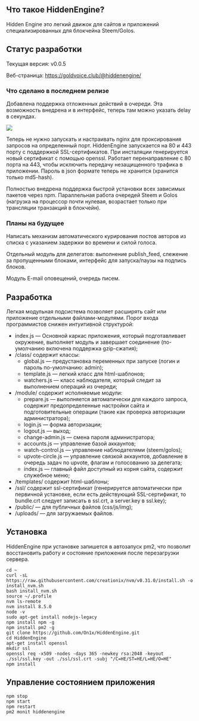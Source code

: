 ## Что такое HiddenEngine?
Hidden Engine это легкий движок для сайтов и приложений специализированных для блокчейна Steem/Golos.

## Статус разработки
Текущая версия: v0.0.5

Веб-страница: https://goldvoice.club/@hiddenengine/

### Что сделано в последнем релизе
Добавлена поддержка отложенных действий в очереди. Эта возможность внедрена и в интерфейс, теперь там можно указать delay в секундах.

![](http://on1x.com/screen/09-2017/90f9-514e.png)

Теперь не нужно запускать и настраивать nginx для проксирования запросов на определенный порт. HiddenEngine запускается на 80 и 443 порту с поддержкой SSL-сертификатов. При инсталяции генерируется новый сертификат с помощью openssl. Работает перенаправление с 80 порта на 443, чтобы исключить передачу незащищенного трафика в приложении. Пароль в json формате теперь не хранится (хранится только md5-hash).

Полностью внедрена поддержка быстрой установки всех зависимых пакетов через npm. Параллельная работа очередей Steem и Golos (нагрузка на процессор почти нулевая, возрастает только при трансляции транзакций в блокчейн).

### Планы на будущее
Написать механизм автоматического курирования постов авторов из списка с указанием задержки во времени и силой голоса.

Отдельный модуль для делегатов: выполнение publish_feed, слежение за пропущенными блоками, интерфейс для запуска/паузы на подпись блоков.

Модуль E-mail оповещений, очередь писем.

## Разработка
Легкая модульная подсистема позволяет расширять сайт или приложение отдельными файлами-модулями. Порог входа программистов снижен интуитивной структурой:
- index.js &mdash; Основной каркас приложения, который подготавливает окружение, выполняет модуль и завершает соединение (по-умолчанию включена поддержка gzip-сжатия);
- /class/ содержит классы:
	- global.js &mdash; предустановка переменных при запуске (логин и пароль по-умолчанию: admin);
	- template.js &mdash; легкий класс для html-шаблонов;
	- watchers.js &mdash; класс наблюдателя, который следит за выполнением операций из очереди;
- /module/ содержит исполняемые модули:
	- prepare.js &mdash; выполняется автоматически для каждого запроса, содержит предопределенные настройки сайта и подготовительные операции (такие как проверка авторизации администратора);
	- login.js &mdash; форма авторизации;
	- logout.js &mdash; выход;
	- change-admin.js &mdash; смена пароля администратора;
	- accounts.js &mdash; управление базой аккаунтов;
	- watch-control.js &mdash; управление наблюдателями (steem/golos);
	- upvote-circle.js &mdash; управление связкой аккаунтов, добавление в очередь задач по upvote, флагам и голосованию за делегата;
	- index.js &mdash; главный файл доступный из корня сайта, содержит служебное меню;
- /templates/ содержит html-шаблоны;
- /ssl/ содержит ssl-сертификат (генерируется автоматически при первичной установке, если есть действующий SSL-сертификат, то bundle.crt следует записать в ssl.crt, а server.key в ssl.key);
- /public/ &mdash; для публичных файлов (css/js/img);
- /uploads/ &mdash; для загружаемых файлов.

## Установка
HiddenEngine при установке запишется в автозапуск pm2, что позволит восстановить работу и состояние приложения после перезагрузки сервера.
```
cd ~
curl -sL https://raw.githubusercontent.com/creationix/nvm/v0.31.0/install.sh -o install_nvm.sh
bash install_nvm.sh
source ~/.profile
nvm ls-remote
nvm install 8.5.0
node -v
sudo apt-get install nodejs-legacy
npm install npm -g
npm install pm2 -g
git clone https://github.com/On1x/HiddenEngine.git
cd HiddenEngine
apt-get install openssl
mkdir ssl
openssl req -x509 -nodes -days 365 -newkey rsa:2048 -keyout ./ssl/ssl.key -out ./ssl/ssl.crt -subj "/C=HE/ST=HE/L=HE/O=HE"
npm install
```
## Управление состоянием приложения
```
npm stop
npm start
npm restart
pm2 monit hiddenengine
```
